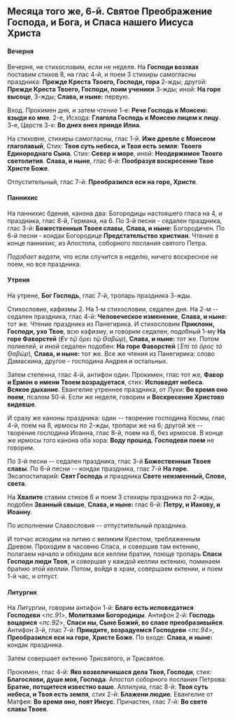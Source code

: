 
## Месяца того же, 6-й. Святое Преображение Господа, и Бога, и Спаса нашего Иисуса Христа

#### Вечерня

Вечерня, не стихословим, если не неделя. На **Господи воззвах** поставим
стихов 8, на глас 4-й, и поем 3 стихиры самогласны праздника:
**Прежде Креста Твоего, Господи, гора** 2-жды;
другой: **Прежде Креста Твоего, Господи, поим ученики** 3-жды;
иной: **На горе высоце**, 3-жды; **Слава, и ныне:** первую.

Вход. Прокимен дня, и затем чтение 1-е: **Рече Господь к Моисею: взыди ко мне**.
2-е, Исхода: **Глагола Господь к Моисею лицем к лицу**.
3-е, Царств 3-х: **Во днех онех прииде Илиа**.

На стиховне, стихиры самогласны, глас 1-й. **Иже древле с Моисеом глаголавый**,
Стих: **Твоя суть небеса, и Твоя есть земля**: **Твоего Единороднаго Сына**.
Стих: **Север и море**, иной: **Неодержимое Твоего светолития**.
**Слава, и ныне**, глас 6-й: **Пообразуя воскресение Твое Христе Боже**.

Отпустительный, глас 7-й: **Преобразился еси на горе, Христе**.

#### Паннихис

На паннихис бдения, канона два: Богородицы настояшего гласа на 4, и
праздника, глас 8-й, Германа, на 6.
По 3-й песни - седален праздника, глас 3-й: **Божественныя Твоея славы**,
**Слава, и ныне:** Богородичен.
По 6-й песни - кондак Богородице **Предстательство христиан**.
Чтение в конце паннихис, из Апостола, соборного послания святого Петра.

*Подобает ведати*, что если случится в неделю, ничего воскресное не поем,
но все праздника.

#### Утреня

На утрене, **Бог Господь**, глас 7-й, тропарь праздника 3-жды.

Стихословие, кафизмы 2. На 1-м стихословии, седален дня. На 2-м -- седален
праздника, глас 4-й: **Человеческое изменение**,
**Слава, и ныне:** тот же. Чтение праздника из Панегирика.
И стихословим **Приклони, Господи, ухо Твое**, всю кафизму, и говорим
седален, подобный 1-му **На горе Фаворстей** (*̓Εν τῷ ὄρει τῷ Θαβώρ*),
**Слава, и ныне:** тот же.
Потом полиелей, и иной седален подобен: **На горе Фаворстей**
(*Ἐπὶ τὸ ὄρος τὸ Θαβώρ*), **Слава, и ныне:** тот же.
Все же чтения из Панегирика: слово Дамаскина, другое - господина Андрея
и остальных.

Затем степенна, глас 4-й, антифон один.
Прокимен, глас тот же, **Фавор и Ермон о имени Твоем возрадуетася**,
стих: **Исповедят небеса**. **Всякое дыхание**.
Евангелие утреннее праздника, от Луки: **Во время оно поем**,
псалом 50-й. Если же неделя, говорим и **Воскресение Христово видевше**.

И сразу же каноны праздника: один -- творение господина Космы, глас 4-й,
поем на 8, ирмосы по 2-жды, тропари же на 6; другой же  -- творение
господина Иоанна, глас 8-й, поем на 6, без ирмосов. В конце же ирмосы
того канона оба хора: **Воду прошед**. **Господеви поем** не говорим.

По 3-й песни -- седален праздника, глас 3-й **Божественныя Твоея славы**.
По 6-й песни -- кондак праздника, глас 7-й **На горе**.
Эксапостиларий: **Свят Господь** и праздника **Свете неизменный, Слове, света**.

На **Хвалите** ставим стихов 6 и поем 3 стихиры праздника по 2-жды,
подобен **Званный свыше**, **Слава, и ныне:** глас 6-й:
**Петру, и Иакову, и Иоанну**.

По исполнении Славословия -- отпустительный праздника.

И тотчас исходим на литию с великим Крестом, треблаженным Древом.
Проходим в часовню Спаса, и совершив там ектению,
полагаем начало и обходим все келлии братии, поюще тропарь
**Спаси Господи люди Твоя**, и совершая у каждой келлии ектению,
поминаем братию этой келлии. Потом, войдя в храм, совершаем ектении,
и поем 1-й час, и отпуст.

#### Литургия

На Литургии, говорим антифон 1-й: **Благо есть исповедатися Господеви** <*пс.91*>, 
**Молитвами Богородицы**. 
Антифон 2-й: **Господь воцарися** <*пс.92*>, **Спаси ны, Сыне Божий, во славе преобразивыйся**. 
Антифон 3-й, глас 7-й: **Приидите, возрадуемся Господеви** <*пс.94*>, 
**Преобразился еси на горе, Христе Боже**.
По входе: **Слава, и ныне:** кондак праздника.

Затем совершает ектению Трисвятого, и Трисвятое.

Прокимен, глас 4-й: **Яко возвеличишася дела Твоя, Господи**, стих: **Благослови, душе моя, Господа**.
Апостол соборного послания Петрова: **Братие, потщитеся известно ваше**.
Аллилуиа, глас 8-й: **Твоя суть небеса, и Твоя есть земля**, стих 2-й: **Блажени людие**.
Евангелие от Матфея: **Во время оно, поят Иисус**.
Причастен, глас 7-й: **Во свете славы Твоея**.
